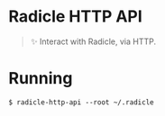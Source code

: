 # Radicle HTTP API

> ✨ Interact with Radicle, via HTTP.

# Running

    $ radicle-http-api --root ~/.radicle
